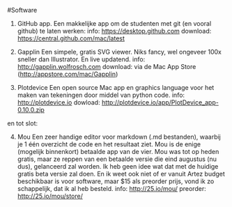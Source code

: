 #Software

1. GitHub app.
Een makkelijke app om de studenten met git (en vooral github) te laten werken:
info: https://desktop.github.com
download: https://central.github.com/mac/latest

2. Gapplin
Een simpele, gratis SVG viewer. Niks fancy, wel ongeveer 100x sneller dan Illustrator. En live updatend.
info: http://gapplin.wolfrosch.com
download: via de Mac App Store (http://appstore.com/mac/Gapplin)

3. Plotdevice
Een open source Mac app en graphics language voor het maken van tekeningen door middel van python code. 
info: http://plotdevice.io
dowload: http://plotdevice.io/app/PlotDevice_app-0.10.0.zip

en tot slot:

4. Mou
Een zeer handige editor voor markdown (.md bestanden), waarbij je 1 één overzicht de code en het resultaat ziet.
Mou is de enige (mogelijk binnenkort) betaalde app van de vier.
Mou was tot op heden gratis, maar ze reppen van een betaalde versie die eind augustus (nu dus), gelanceerd zal worden. Ik heb geen idee wat dat met de huidige gratis beta versie zal doen. En ik weet ook niet of er vanuit Artez budget beschikbaar is voor software, maar $15 als preorder prijs, vond ik zo schappelijk, dat ik al heb besteld. 
info: http://25.io/mou/
preorder: http://25.io/mou/store/
